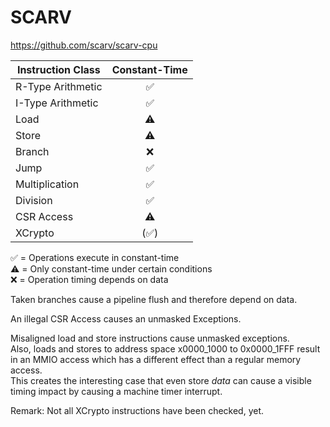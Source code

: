 # SCARV

https://github.com/scarv/scarv-cpu



|Instruction Class|   Constant-Time    |
|-----------------|:------------------:|
|R-Type Arithmetic|:white_check_mark:  |
|I-Type Arithmetic|:white_check_mark:  |
|Load             |:warning:           |
|Store            |:warning:           |
|Branch           |:x:                 |
|Jump             |:white_check_mark:  |
|Multiplication   |:white_check_mark:  |
|Division         |:white_check_mark:  |
|CSR Access       |:warning:           |
|XCrypto          |(:white_check_mark:)|

:white_check_mark: = Operations execute in constant-time \
:warning: = Only constant-time under certain conditions \
:x: = Operation timing depends on data

Taken branches cause a pipeline flush and therefore depend on data.

An illegal CSR Access causes an unmasked Exceptions.

Misaligned load and store instructions cause unmasked exceptions. \
Also, loads and stores to address space x0000_1000 to 0x0000_1FFF result in an MMIO access which has a different effect than a regular memory access. \
This creates the interesting case that even store _data_ can cause a visible timing impact by causing a machine timer interrupt.

Remark: Not all XCrypto instructions have been checked, yet.
